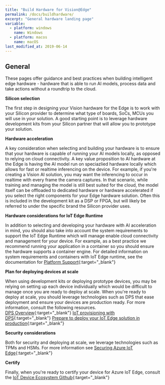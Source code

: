 ```yaml
---
title: "Build Hardware for Vision@Edge"
permalink: /docs/buildhardware/
excerpt: "General hardware landing page"
variable:
  - platform: windows
    name: Windows
  - platform: macos
    name: macOS
last_modified_at: 2019-06-14
---
```


## General

These pages offer guidance and best practices when building intelligent edge hardware - hardware that is able to run AI models, process data and take actions without a roundtrip to the cloud. 

**Silicon selection**

The first step in designing your Vision hardware for the Edge is to work with your Silicon provider to determine what type of boards, SoCs, MCUs you will use in your solution.  A good starting point is to leverage hardware development kits from your Silicon partner that will allow you to prototype your solution.

**Hardware acceleration**

A key consideration when selecting and building your hardware is to ensure that your hardware is capable of running your AI models locally, as opposed to relying on cloud connectivity.  A key value proposition to AI hardware at the Edge is having the AI model run on speciazlied hardware locally which allows for fast or realtime inferencing on the device.  For example, if you're creating a Vision AI solution, you may want the inferencing to occur in realtime with every frame the camera captures.  In that scenario, while training and managing the model is still best suited for the cloud, the model itself can be offloaded to dedicated hardware or hardware accelerated if you select the right components for your Edge hardware solution.  Often this is included in the development kit as a DSP or FPGA, but will likely be referred to under the specific brand the Silicon provider uses.

**Hardware considerations for IoT Edge Runtime** 

In addition to selecting and developing your hardware with AI acceleration in mind, you should also take into account the system requirements to support the IoT Edge Runtime which will manage enable cloud connectivity and management for your device.  For example, as a best practice we recommend running your application in a container so you should ensure the hardware supports a container engine.  For detailed information on system requirements and containers with IoT Edge runtime, see the documentation for [Platform Support](https://docs.microsoft.com/en-us/azure/iot-edge/support){:target="_blank"}

**Plan for deploying devices at scale**

When using development kits or deploying prototype devices, you may be relying on setting up each device individually which would be difficult to manage once you are ready to deploy at scale.  When you're ready to deploy at scale, you should leverage technologies such as DPS that ease deployment and ensure your devices are production ready.  For more information, consult the following resources.  
[DPS Overview](https://docs.microsoft.com/en-us/azure/iot-dps/index){:target="_blank"}
[IoT provisioning with DPS](https://docs.microsoft.com/en-us/azure/iot-edge/how-to-auto-provision-simulated-device-linux){:target="_blank"}
[Prepare to deploy your IoT Edge solution in production](https://docs.microsoft.com/en-us/azure/iot-edge/production-checklist){:target="_blank"}

**Security considerations** 

Both for security and deploying at scale, we leverage technologies such as TPMs and HSMs.  For more information see [Securing Azure IoT Edge](https://docs.microsoft.com/en-us/azure/iot-edge/security){:target="_blank"}

**Certify**

Finally, when you're ready to certify your device for Azure IoT Edge, consult the [IoT Device Ecosystem Github](https://github.com/Azure/azure-iot-device-ecosystem/blob/master/iotcertification/iotedge/iotedge_getstarted.md){:target="_blank"}

